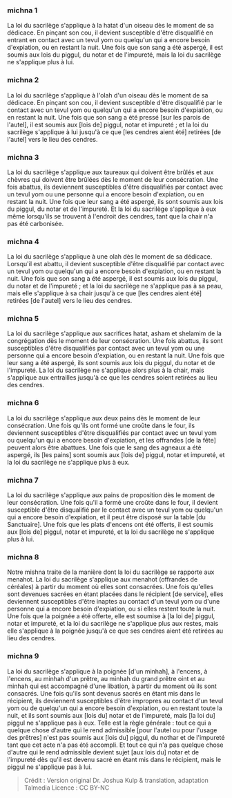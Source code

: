 
### michna 1
La loi du sacrilège s'applique à la hatat d'un oiseau dès le moment de sa dédicace. En pinçant son cou, il devient susceptible d'être disqualifié en entrant en contact avec un tevul yom ou quelqu'un qui a encore besoin d'expiation, ou en restant la nuit. Une fois que son sang a été aspergé, il est soumis aux lois du piggul, du notar et de l'impureté, mais la loi du sacrilège ne s'applique plus à lui.

### michna 2
La loi du sacrilège s'applique à l'olah d'un oiseau dès le moment de sa dédicace. En pinçant son cou, il devient susceptible d'être disqualifié par le contact avec un tevul yom ou quelqu'un qui a encore besoin d'expiation, ou en restant la nuit. Une fois que son sang a été pressé [sur les parois de l'autel], il est soumis aux [lois de] piggul, notar et impureté ; et la loi du sacrilège s'applique à lui jusqu'à ce que [les cendres aient été] retirées [de l'autel] vers le lieu des cendres.

### michna 3
La loi du sacrilège s'applique aux taureaux qui doivent être brûlés et aux chèvres qui doivent être brûlées dès le moment de leur consécration. Une fois abattus, ils deviennent susceptibles d'être disqualifiés par contact avec un tevul yom ou une personne qui a encore besoin d'expiation, ou en restant la nuit. Une fois que leur sang a été aspergé, ils sont soumis aux lois du piggul, du notar et de l'impureté. Et la loi du sacrilège s'applique à eux même lorsqu'ils se trouvent à l'endroit des cendres, tant que la chair n'a pas été carbonisée.

### michna 4
La loi du sacrilège s'applique à une olah dès le moment de sa dédicace. Lorsqu'il est abattu, il devient susceptible d'être disqualifié par contact avec un tevul yom ou quelqu'un qui a encore besoin d'expiation, ou en restant la nuit. Une fois que son sang a été aspergé, il est soumis aux lois du piggul, du notar et de l'impureté ; et la loi du sacrilège ne s'applique pas à sa peau, mais elle s'applique à sa chair jusqu'à ce que [les cendres aient été] retirées [de l'autel] vers le lieu des cendres.

### michna 5
La loi du sacrilège s'applique aux sacrifices hatat, asham et shelamim de la congrégation dès le moment de leur consécration. Une fois abattus, ils sont susceptibles d'être disqualifiés par contact avec un tevul yom ou une personne qui a encore besoin d'expiation, ou en restant la nuit. Une fois que leur sang a été aspergé, ils sont soumis aux lois du piggul, du notar et de l'impureté. La loi du sacrilège ne s'applique alors plus à la chair, mais s'applique aux entrailles jusqu'à ce que les cendres soient retirées au lieu des cendres.

### michna 6
La loi du sacrilège s'applique aux deux pains dès le moment de leur consécration. Une fois qu'ils ont formé une croûte dans le four, ils deviennent susceptibles d'être disqualifiés par contact avec un tevul yom ou quelqu'un qui a encore besoin d'expiation, et les offrandes [de la fête] peuvent alors être abattues. Une fois que le sang des agneaux a été aspergé, ils [les pains] sont soumis aux [lois de] piggul, notar et impureté, et la loi du sacrilège ne s'applique plus à eux.

### michna 7
La loi du sacrilège s'applique aux pains de proposition dès le moment de leur consécration. Une fois qu'il a formé une croûte dans le four, il devient susceptible d'être disqualifié par le contact avec un tevul yom ou quelqu'un qui a encore besoin d'expiation, et il peut être disposé sur la table [du Sanctuaire]. Une fois que les plats d'encens ont été offerts, il est soumis aux [lois de] piggul, notar et impureté, et la loi du sacrilège ne s'applique plus à lui.

### michna 8
Notre mishna traite de la manière dont la loi du sacrilège se rapporte aux menahot. La loi du sacrilège s'applique aux menahot (offrandes de céréales) à partir du moment où elles sont consacrées. Une fois qu'elles sont devenues sacrées en étant placées dans le récipient [de service], elles deviennent susceptibles d'être inaptes au contact d'un tevul yom ou d'une personne qui a encore besoin d'expiation, ou si elles restent toute la nuit. Une fois que la poignée a été offerte, elle est soumise à [la loi de] piggul, notar et impureté, et la loi du sacrilège ne s'applique plus aux restes, mais elle s'applique à la poignée jusqu'à ce que ses cendres aient été retirées au lieu des cendres.

### michna 9
La loi du sacrilège s'applique à la poignée [d'un minhah], à l'encens, à l'encens, au minhah d'un prêtre, au minhah du grand prêtre oint et au minhah qui est accompagné d'une libation, à partir du moment où ils sont consacrés. Une fois qu'ils sont devenus sacrés en étant mis dans le récipient, ils deviennent susceptibles d'être impropres au contact d'un tevul yom ou de quelqu'un qui a encore besoin d'expiation, ou en restant toute la nuit, et ils sont soumis aux [lois du] notar et de l'impureté, mais [la loi du] piggul ne s'applique pas à eux. Telle est la règle générale : tout ce qui a quelque chose d'autre qui le rend admissible [pour l'autel ou pour l'usage des prêtres] n'est pas soumis aux [lois du] piggul, du nothar et de l'impureté tant que cet acte n'a pas été accompli. Et tout ce qui n'a pas quelque chose d'autre qui le rend admissible devient sujet [aux lois du] notar et de l'impureté dès qu'il est devenu sacré en étant mis dans le récipient, mais le piggul ne s'applique pas à lui.

>Crédit : Version original Dr. Joshua Kulp & translation, adaptation Talmedia
>Licence : CC BY-NC
